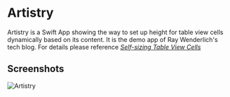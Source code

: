 Artistry
==========
Artistry is a Swift App showing the way to set up height for table view cells dynamically based on its content. It is the demo app of Ray Wenderlich's tech blog. For details please reference [*Self-sizing Table View Cells*](https://www.raywenderlich.com/129059/self-sizing-table-view-cells)

## Screenshots
![Artistry](./Artistry.gif)
